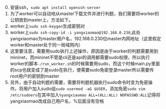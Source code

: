 0. 安装ssh，`sudo apt install openssh-server`
1. 为了worker可以自动地从master下载文件并进行判题，我们需要将worker的公钥放到master上，方法如下。
2. worker上`sudo ssh-keygen`生成密钥对
3. worker上`sudo ssh-copy-id -i yangxiaomao@192.168.0.230`,此处yangxiaomao为master用户名，192.168.0.230位master内网地址（这里假定worker和master处于同一局域网内）
4. 这里要注意，需要用sudo执行上述操作，原因是由于worker的判题需要用到mininet，而mininet不管是cli还是api的调用都需要sudo权限，所以执行worker的脚本`./run_worker.sh`的时候需要用sudo，而这个时候main.py里面的scp也就变成了是sudo在执行，便需要sudo免密登录master所以需要传root用户的密钥到master
5. 另外，由于自动判题的需要，需要将判题机器执行sudo命令时变为免密操作。将用户加入sudo组`sudo usermod -aG $USER`，添加免密`sudo vim /etc/sudoers`在其中加入`%yangxiaomao ALL=(ALL:ALL) NOPASSWD:ALL`记得将yangxiaomao改成自己用户名，%后面没有空格